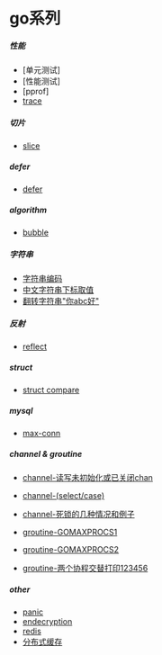 # go系列

##### 性能
* [单元测试]
* [性能测试]
* [pprof]
* [trace](https://github.com/bw1032/gogogo/blob/main/interview/trace/trace.go)

##### 切片
* [slice](https://github.com/bw1032/gogogo/blob/main/interview/slice/main.go)

##### defer
* [defer](https://github.com/bw1032/gogogo/main/interview/defer/main.go)

##### algorithm
* [bubble](https://github.com/bw1032/gogogo/main/interview/algorithm/bubblesort/main.go)

##### 字符串
* [字符串编码](https://github.com/bw1032/gogogo/main/interview/string/code/main.go)
* [中文字符串下标取值](https://github.com/bw1032/gogogo/blob/main/interview/string/subscript/main.go)
* [翻转字符串"你abc好"](https://github.com/bw1032/gogogo/blob/main/interview/string/reverse/main.go)

##### 反射
* [reflect](https://github.com/bw1032/gogogo/blob/main/interview/main.go)

##### struct
* [struct compare](https://github.com/bw1032/gogogo/blob/main/interview/struct/main.go)

##### mysql
* [max-conn](https://github.com/bw1032/gogogo/main/interview/mysql/max-conn/main.go)

##### channel & groutine 

* [channel-读写未初始化或已关闭chan](https://github.com/bw1032/gogogo/blob/main/interview/chan/main.go)
* [channel-(select/case)](https://github.com/bw1032/gogogo/blob/main/interview/chan/select/main.go)
* [channel-死锁的几种情况和例子](https://github.com/bw1032/gogogo/blob/main/interview/deadlock/main.go)

* [groutine-GOMAXPROCS1](https://github.com/bw1032/gogogo/blob/main/interview/goroutine/gomaxprocs1/main.go)
* [groutine-GOMAXPROCS2](https://github.com/bw1032/gogogo/blob/main/interview/goroutine/gomaxprocs2/main.go)
* [groutine-两个协程交替打印123456](https://github.com/bw1032/gogogo/blob/main/interview/goroutine/ques1/main.go)

##### other
* [panic](https://www.jianshu.com/p/b9a2c59b2dd3)
* [endecryption](https://github.com/bw1032/gogogo/blob/main/interview/endecryption/reademe.md)
* [redis](https://zhangc233.github.io/2021/05/02/Redis/)
* [分布式缓存](https://zhangc233.github.io/2021/08/06/%E5%88%86%E5%B8%83%E5%BC%8F%E7%BC%93%E5%AD%98/)

